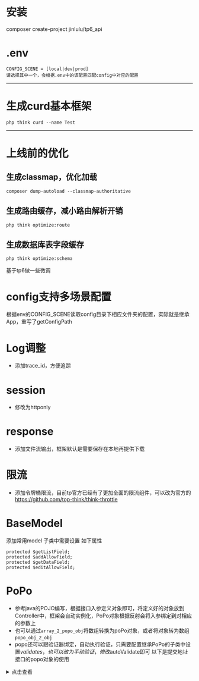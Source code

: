 # 安装
composer create-project jinlulu/tp6_api

# .env
```
CONFIG_SCENE = [local|dev|prod]
请选择其中一个，会根据.env中的该配置匹配config中对应的配置
```
---
# 生成curd基本框架
```
php think curd --name Test
```
---
# 上线前的优化

## 生成classmap，优化加载
```
composer dump-autoload --classmap-authoritative
```
## 生成路由缓存，减小路由解析开销
```
php think optimize:route
```
## 生成数据库表字段缓存
```
php think optimize:schema
```

基于tp6做一些微调

# config支持多场景配置
根据env的CONFIG_SCENE读取config目录下相应文件夹的配置，实际就是继承App，重写了getConfigPath

# Log调整
- 添加trace_id，方便追踪

# session
- 修改为httponly

# response
- 添加文件流输出，框架默认是需要保存在本地再提供下载

# 限流
- 添加令牌桶限流，目前tp官方已经有了更加全面的限流组件，可以改为官方的 https://github.com/top-think/think-throttle

# BaseModel
添加常用model
子类中需要设置 如下属性
```
protected $getListField;
protected $addAllowField;
protected $getDataField;
protected $editAllowField;
```

# PoPo
- 参考java的POJO编写，根据接口入参定义对象即可，将定义好的对象放到Controller中，框架会自动实例化，PoPo对象根据反射会将入参绑定到对相应的参数上
- 也可以通过`array_2_popo_obj`将数组转换为poPo对象，或者将对象转为数组`popo_obj_2_obj`
- popo还可以跟验证器绑定，自动执行验证，只需要配置继承PoPo的子类中设置$validates，也可以改为手动验证，修改$autoValidate即可
以下是提交地址接口的popo对象的使用
<details>
    <summary>点击查看</summary>

<pre>
// Controller中
public function submitAddress(SubmitAddressParam $param): Response {
    // 输出参数
    echo $param->getId() . PHP_EOL;
    echo $param->getName() . PHP_EOL;
    echo $param->getAddress() . PHP_EOL;
    echo $param->getMobile() . PHP_EOL;
    print_r($param->toArray());
    // 手动触发验证
    $param->validate();
    return $this->outputSuccess();
}

// PoPo参数对象
use app\validate\SubmitAddress;
use ChengYi\abstracts\PoPo;

class SubmitAddressParam extends PoPo
{
    /**
     * @var array $validates 验证器
     */
    protected $validates = [
        SubmitAddress::class => 'create',
    ];

    /**
     * @var int $id
     */
    private int $id = 0;

    /**
     * @var string $name
     */
    private string $name = '';

    /**
     * @var string $address
     */
    private string $address = '';

    /**
     * @var string $mobile
     */
    private string $mobile = '';

    /**
     * @return int
     */
    public function getId(): int {
        return $this->id;
    }

    /**
     * @param int $id
     */
    public function setId(int $id): void {
        $this->id = $id;
    }

    /**
     * @return string
     */
    public function getName(): string {
        return $this->name;
    }

    /**
     * @param string $name
     */
    public function setName(string $name): void {
        $this->name = $name;
    }

    /**
     * @return string
     */
    public function getAddress(): string {
        return $this->address;
    }

    /**
     * @param string $address
     */
    public function setAddress(string $address): void {
        $this->address = $address;
    }

    /**
     * @return string
     */
    public function getMobile(): string {
        return $this->mobile;
    }

    /**
     * @param string $mobile
     */
    public function setMobile(string $mobile): void {
        $this->mobile = $mobile;
    }
}
</pre>
</details>
